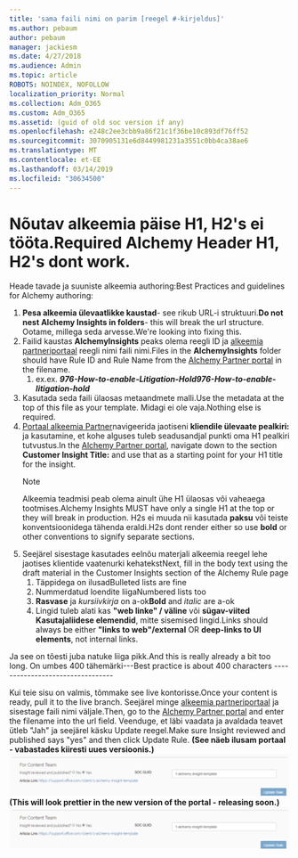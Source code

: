 ```yaml
---
title: 'sama faili nimi on parim [reegel #-kirjeldus]'
ms.author: pebaum
author: pebaum
manager: jackiesm
ms.date: 4/27/2018
ms.audience: Admin
ms.topic: article
ROBOTS: NOINDEX, NOFOLLOW
localization_priority: Normal
ms.collection: Adm_O365
ms.custom: Adm_O365
ms.assetid: (guid of old soc version if any)
ms.openlocfilehash: e248c2ee3cbb9a86f21c1f36be10c893df76ff52
ms.sourcegitcommit: 3070905131e6d8449981231a3551c0bb4ca38ae6
ms.translationtype: MT
ms.contentlocale: et-EE
ms.lasthandoff: 03/14/2019
ms.locfileid: "30634500"
---
```

# <a name="required-alchemy-header-h1-h2s-dont-work"></a><span data-ttu-id="1f41b-102">Nõutav alkeemia päise H1, H2's ei tööta.</span><span class="sxs-lookup"><span data-stu-id="1f41b-102">Required Alchemy Header H1, H2's dont work.</span></span>
<span data-ttu-id="1f41b-103">Heade tavade ja suuniste alkeemia authoring:</span><span class="sxs-lookup"><span data-stu-id="1f41b-103">Best Practices and guidelines for Alchemy authoring:</span></span>

1. <span data-ttu-id="1f41b-104">**Pesa alkeemia ülevaatlikke kaustad**- see rikub URL-i struktuuri.</span><span class="sxs-lookup"><span data-stu-id="1f41b-104">**Do not nest Alchemy Insights in folders**- this will break the url structure.</span></span> <span data-ttu-id="1f41b-105">Ootame, millega seda arvesse.</span><span class="sxs-lookup"><span data-stu-id="1f41b-105">We're looking into fixing this.</span></span>
1. <span data-ttu-id="1f41b-106">Failid kaustas **AlchemyInsights** peaks olema reegli ID ja [alkeemia partneriportaal](https://alchemyportal.azurewebsites.net) reegli nimi faili nimi.</span><span class="sxs-lookup"><span data-stu-id="1f41b-106">Files in the **AlchemyInsights** folder should have Rule ID and Rule Name from the [Alchemy Partner portal](https://alchemyportal.azurewebsites.net) in the filename.</span></span>
    1. <span data-ttu-id="1f41b-107">ex.</span><span class="sxs-lookup"><span data-stu-id="1f41b-107">ex.</span></span> <span data-ttu-id="1f41b-108">***976-How-to-enable-Litigation-Hold***</span><span class="sxs-lookup"><span data-stu-id="1f41b-108">***976-How-to-enable-litigation-hold***</span></span>
1. <span data-ttu-id="1f41b-109">Kasutada seda faili ülaosas metaandmete malli.</span><span class="sxs-lookup"><span data-stu-id="1f41b-109">Use the metadata at the top of this file as your template.</span></span> <span data-ttu-id="1f41b-110">Midagi ei ole vaja.</span><span class="sxs-lookup"><span data-stu-id="1f41b-110">Nothing else is required.</span></span>
1. <span data-ttu-id="1f41b-111">[Portaal alkeemia Partner](https://alchemyportal.azurewebsites.net)navigeerida jaotiseni **kliendile ülevaate pealkiri:** ja kasutamine, et kohe alguses tuleb seadusandjal punkti oma H1 pealkiri tutvustus.</span><span class="sxs-lookup"><span data-stu-id="1f41b-111">In the [Alchemy Partner portal](https://alchemyportal.azurewebsites.net), navigate down to the section **Customer Insight Title:** and use that as a starting point for your H1 title for the insight.</span></span> 
    > [!NOTE]
    > <span data-ttu-id="1f41b-112">Alkeemia teadmisi peab olema ainult ühe H1 ülaosas või vaheaega tootmises.</span><span class="sxs-lookup"><span data-stu-id="1f41b-112">Alchemy Insights MUST have only a single H1 at the top or they will break in production.</span></span> <span data-ttu-id="1f41b-113">H2s ei muuda nii kasutada **paksu** või teiste konventsioonidega tähenda eraldi.</span><span class="sxs-lookup"><span data-stu-id="1f41b-113">H2s dont render either so use **bold** or other conventions to signify separate sections.</span></span>
1. <span data-ttu-id="1f41b-114">Seejärel sisestage kasutades eelnõu materjali alkeemia reegel lehe jaotises klientide vaatenurki kehatekst</span><span class="sxs-lookup"><span data-stu-id="1f41b-114">Next, fill in the body text using the draft material in the Customer Insights section of the Alchemy Rule page</span></span>
    1. <span data-ttu-id="1f41b-115">Täppidega on ilusad</span><span class="sxs-lookup"><span data-stu-id="1f41b-115">Bulleted lists are fine</span></span>
    1. <span data-ttu-id="1f41b-116">Nummerdatud loendite liiga</span><span class="sxs-lookup"><span data-stu-id="1f41b-116">Numbered lists too</span></span>
    1. <span data-ttu-id="1f41b-117">**Rasvase** ja *kursiivkirja* on a-ok</span><span class="sxs-lookup"><span data-stu-id="1f41b-117">**Bold** and *italic* are a-ok</span></span>
    1. <span data-ttu-id="1f41b-118">Lingid tuleb alati kas **"web linke" / väline** või **sügav-viited Kasutajaliidese elemendid**, mitte sisemised lingid.</span><span class="sxs-lookup"><span data-stu-id="1f41b-118">Links should always be either **"links to web"/external** OR **deep-links to UI elements**, not internal links.</span></span>

<span data-ttu-id="1f41b-119">Ja see on tõesti juba natuke liiga pikk.</span><span class="sxs-lookup"><span data-stu-id="1f41b-119">And this is really already a bit too long.</span></span> <span data-ttu-id="1f41b-120">On umbes 400 tähemärki---</span><span class="sxs-lookup"><span data-stu-id="1f41b-120">Best practice is about 400 characters ---------------------------------</span></span>

<span data-ttu-id="1f41b-121">Kui teie sisu on valmis, tõmmake see live kontorisse.</span><span class="sxs-lookup"><span data-stu-id="1f41b-121">Once your content is ready, pull it to the live branch.</span></span> <span data-ttu-id="1f41b-122">Seejärel minge [alkeemia partneriportaal](https://alchemyportal.azurewebsites.net) ja sisestage faili nimi väljale.</span><span class="sxs-lookup"><span data-stu-id="1f41b-122">Then, go to the [Alchemy Partner portal](https://alchemyportal.azurewebsites.net) and enter the filename into the url field.</span></span> <span data-ttu-id="1f41b-123">Veenduge, et läbi vaadata ja avaldada teavet ütleb "Jah" ja seejärel käsku Update reegel.</span><span class="sxs-lookup"><span data-stu-id="1f41b-123">Make sure Insight reviewed and published says "yes" and then click Update Rule.</span></span> <span data-ttu-id="1f41b-124">**(See näeb ilusam portaal - vabastades kiiresti uues versioonis.)** 
 ![URL-i väljale](media/for-content-team.PNG)</span><span class="sxs-lookup"><span data-stu-id="1f41b-124">**(This will look prettier in the new version of the portal - releasing soon.)**
![url field](media/for-content-team.PNG)</span></span>


